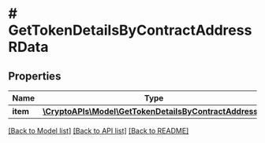 # # GetTokenDetailsByContractAddressRData

## Properties

Name | Type | Description | Notes
------------ | ------------- | ------------- | -------------
**item** | [**\CryptoAPIs\Model\GetTokenDetailsByContractAddressRI**](GetTokenDetailsByContractAddressRI.md) |  |

[[Back to Model list]](../../README.md#models) [[Back to API list]](../../README.md#endpoints) [[Back to README]](../../README.md)
